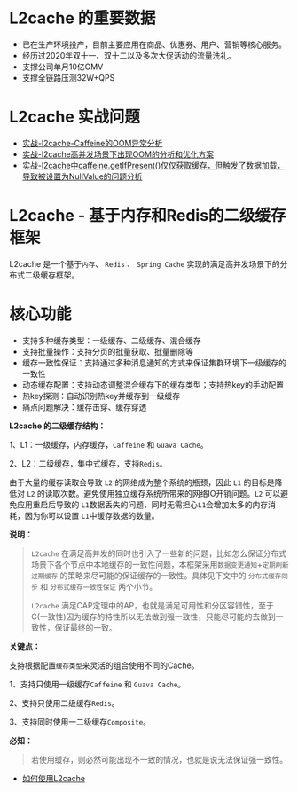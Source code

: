 # L2cache 的重要数据
- 已在生产环境投产，目前主要应用在商品、优惠券、用户、营销等核心服务。
- 经历过2020年双十一、双十二以及多次大促活动的流量洗礼。
- 支撑公司单月10亿GMV
- 支撑全链路压测32W+QPS

# L2cache 实战问题
- [实战-l2cache-Caffeine的OOM异常分析](https://blog.csdn.net/icansoicrazy/article/details/108923992)
- [实战-l2cache高并发场景下出现OOM的分析和优化方案](https://blog.csdn.net/icansoicrazy/article/details/112274052)
- [实战-l2cache中caffeine.getIfPresent()仅仅获取缓存，但触发了数据加载，导致被设置为NullValue的问题分析
](https://blog.csdn.net/icansoicrazy/article/details/125096876)


# L2cache - 基于内存和Redis的二级缓存框架

L2cache  是一个基于`内存`、 `Redis` 、 `Spring Cache` 实现的满足高并发场景下的分布式二级缓存框架。

# 核心功能
- 支持多种缓存类型：一级缓存、二级缓存、混合缓存
- 支持批量操作：支持分页的批量获取、批量删除等
- 缓存一致性保证：支持通过多种消息通知的方式来保证集群环境下一级缓存的一致性
- 动态缓存配置：支持动态调整混合缓存下的缓存类型；支持热key的手动配置
- 热key探测：自动识别热key并缓存到一级缓存
- 痛点问题解决：缓存击穿、缓存穿透

**L2cache 的二级缓存结构：**

1、L1：一级缓存，内存缓存，`Caffeine` 和 `Guava Cache`。

2、L2：二级缓存，集中式缓存，支持`Redis`。

由于大量的缓存读取会导致 `L2` 的网络成为整个系统的瓶颈，因此 `L1` 的目标是降低对 `L2` 的读取次数。避免使用独立缓存系统所带来的网络IO开销问题。`L2` 可以避免应用重启后导致的 `L1`数据丢失的问题，同时无需担心`L1`会增加太多的内存消耗，因为你可以设置 `L1`中缓存数据的数量。

**说明：**


> `L2cache` 在满足高并发的同时也引入了一些新的问题，比如怎么保证分布式场景下各个节点中本地缓存的一致性问题，本框架采用`数据变更通知`+`定期刷新过期缓存` 的策略来尽可能的保证缓存的一致性。具体见下文中的 `分布式缓存同步` 和 `分布式缓存一致性保证` 两个小节。
>
> `L2cache` 满足CAP定理中的AP，也就是满足可用性和分区容错性，至于C(一致性)因为缓存的特性所以无法做到强一致性，只能尽可能的去做到一致性，保证最终的一致。


**关键点：**

支持根据配置`缓存类型`来灵活的组合使用不同的Cache。

1、支持只使用一级缓存`Caffeine` 和 `Guava Cache`。

2、支持只使用二级缓存`Redis`。

3、支持同时使用一二级缓存`Composite`。

 **必知：**

> 若使用缓存，则必然可能出现不一致的情况，也就是说无法保证强一致性。



- [如何使用L2cache](https://blog.csdn.net/icansoicrazy/article/details/125097730)

